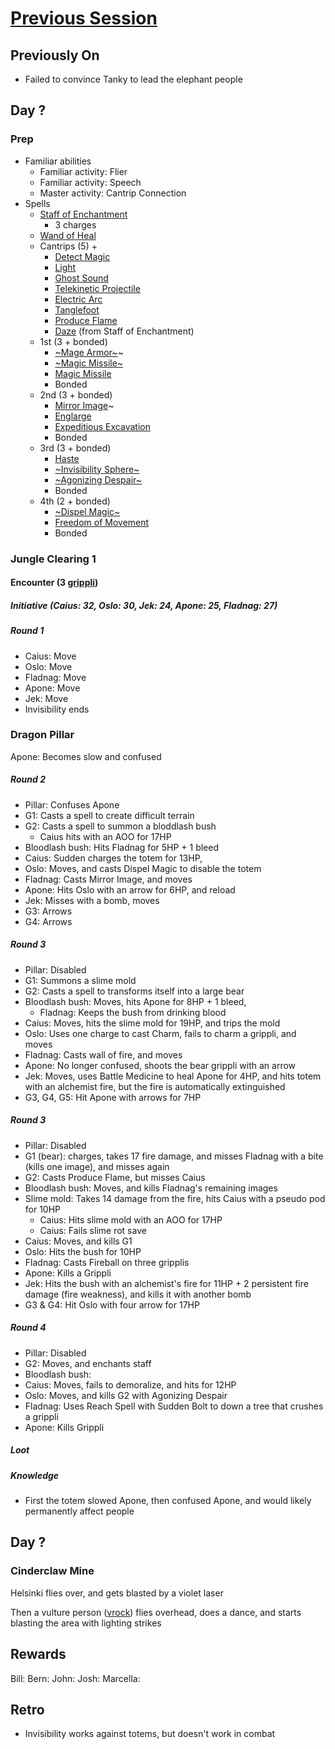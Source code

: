 # [Previous Session](./2020-12-30.md)

## Previously On

- Failed to convince Tanky to lead the elephant people

## Day ?

### Prep

- Familiar abilities
  - Familiar activity: Flier
  - Familiar activity: Speech
  - Master activity: Cantrip Connection
- Spells
  - [Staff of Enchantment](https://pf2.easytool.es/index.php?id=2788)
    - 3 charges
  - [Wand of Heal](https://pf2.easytool.es/index.php?id=2803)
  - Cantrips (5) + 
    - [Detect Magic](https://pf2.d20pfsrd.com/spell/detect-magic/)
    - [Light](https://pf2.d20pfsrd.com/spell/light/)
    - [Ghost Sound](https://pf2.d20pfsrd.com/spell/ghost-sound/)
    - [Telekinetic Projectile](https://pf2.d20pfsrd.com/spell/telekinetic-projectile/)
    - [Electric Arc](https://pf2.d20pfsrd.com/spell/electric-arc/)
    - [Tanglefoot](https://pf2.d20pfsrd.com/spell/tanglefoot/)
    - [Produce Flame](https://pf2.d20pfsrd.com/spell/ray-of-frost/)
    - [Daze](https://pf2.d20pfsrd.com/spell/daze/) (from Staff of Enchantment)
  - 1st (3 + bonded)
    - [~Mage Armor~](https://pf2.d20pfsrd.com/spell/mage-armor/)~
    - [~Magic Missile~](https://pf2.d20pfsrd.com/spell/magic-missile/)
    - [Magic Missile](https://pf2.d20pfsrd.com/spell/magic-missile/)
    - Bonded
  - 2nd (3 + bonded)
    - [Mirror Image](https://pf2.d20pfsrd.com/spell/mirror-image/)~
    - [Englarge](https://pf2.d20pfsrd.com/spell/enlarge/)
    - [Expeditious Excavation](https://pf2.d20pfsrd.com/spell/expeditious-excavation)
    - Bonded
  - 3rd (3 + bonded)
    - [Haste](https://pf2.d20pfsrd.com/spell/haste)
    - [~Invisibility Sphere~](https://pf2.d20pfsrd.com/spell/invisibility-sphere/)
    - [~Agonizing Despair~](https://pf2.d20pfsrd.com/spell/agonizing-despair/)
    - Bonded
  - 4th (2 + bonded)
    - [~Dispel Magic~](https://pf2.d20pfsrd.com/spell/dispel-magic/)
    - [Freedom of Movement](https://pf2.d20pfsrd.com/spell/freedom-of-movement/)
    - Bonded
    
### Jungle Clearing 1

#### Encounter (3 [grippli](https://pf2.d20pfsrd.com/monster/grippli/))

##### Initiative (Caius: 32, Oslo: 30, Jek: 24, Apone: 25, Fladnag: 27)

##### Round 1

- Caius: Move
- Oslo: Move
- Fladnag: Move
- Apone: Move
- Jek: Move
- Invisibility ends

### Dragon Pillar

Apone: Becomes slow and confused

##### Round 2

- Pillar: Confuses Apone
- G1: Casts a spell to create difficult terrain
- G2: Casts a spell to summon a bloddlash bush
   - Caius hits with an AOO for 17HP
- Bloodlash bush: Hits Fladnag for 5HP + 1 bleed
- Caius: Sudden charges the totem for 13HP, 
- Oslo: Moves, and casts Dispel Magic to disable the totem
- Fladnag: Casts Mirror Image, and moves
- Apone: Hits Oslo with an arrow for 6HP, and reload
- Jek: Misses with a bomb, moves
- G3: Arrows
- G4: Arrows

##### Round 3

- Pillar: Disabled
- G1: Summons a slime mold
- G2: Casts a spell to transforms itself into a large bear
- Bloodlash bush: Moves, hits Apone for 8HP + 1 bleed, 
   - Fladnag: Keeps the bush from drinking blood
- Caius: Moves, hits the slime mold for 19HP, and trips the mold
- Oslo: Uses one charge to cast Charm, fails to charm a grippli, and moves
- Fladnag: Casts wall of fire, and moves
- Apone: No longer confused, shoots the bear grippli with an arrow
- Jek: Moves, uses Battle Medicine to heal Apone for 4HP, and hits totem with an alchemist fire, but the fire is automatically extinguished
- G3, G4, G5: Hit Apone with arrows for 7HP

##### Round 3

- Pillar: Disabled
- G1 (bear): charges, takes 17 fire damage, and misses Fladnag with a bite (kills one image), and misses again
- G2: Casts Produce Flame, but misses Caius
- Bloodlash bush: Moves, and kills Fladnag's remaining images
- Slime mold: Takes 14 damage from the fire, hits Caius with a pseudo pod for 10HP
   - Caius: Hits slime mold with an AOO for 17HP
   - Caius: Fails slime rot save
- Caius: Moves, and kills G1
- Oslo: Hits the bush for 10HP
- Fladnag: Casts Fireball on three gripplis
- Apone: Kills a Grippli
- Jek: Hits the bush with an alchemist's fire for 11HP + 2 persistent fire damage (fire weakness), and kills it with another bomb
- G3 & G4: Hit Oslo with four arrow for 17HP

##### Round 4

- Pillar: Disabled
- G2: Moves, and enchants staff
- Bloodlash bush: 
- Caius: Moves, fails to demoralize, and hits for 12HP
- Oslo: Moves, and kills G2 with Agonizing Despair
- Fladnag: Uses Reach Spell with Sudden Bolt to down a tree that crushes a grippli
- Apone: Kills Grippli

##### Loot

##### Knowledge

- First the totem slowed Apone, then confused Apone, and would likely permanently affect people

## Day ?

### Cinderclaw Mine

Helsinki flies over, and gets blasted by a violet laser

Then a vulture person ([vrock](https://pf2.d20pfsrd.com/monster/vrock/)) flies overhead, does a dance, and starts blasting the area with lighting strikes

## Rewards

Bill: 
Bern: 
John: 
Josh: 
Marcella: 
  
## Retro

- Invisibility works against totems, but doesn't work in combat
